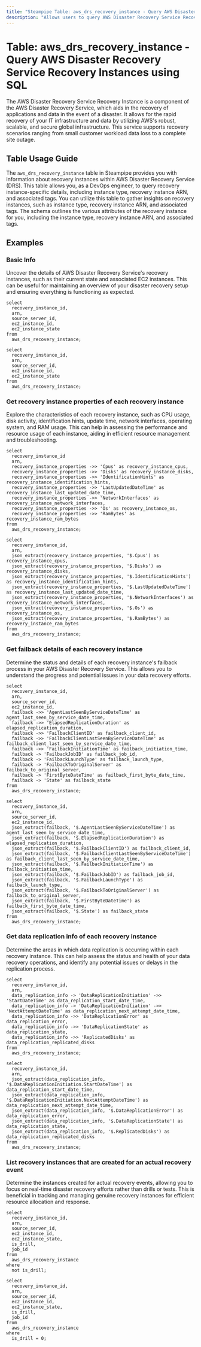 ```yaml
---
title: "Steampipe Table: aws_drs_recovery_instance - Query AWS Disaster Recovery Service Recovery Instances using SQL"
description: "Allows users to query AWS Disaster Recovery Service Recovery Instances to retrieve information about recovery instances, including instance type, recovery instance ARN, and associated tags."
---
```


# Table: aws_drs_recovery_instance - Query AWS Disaster Recovery Service Recovery Instances using SQL

The AWS Disaster Recovery Service Recovery Instance is a component of the AWS Disaster Recovery Service, which aids in the recovery of applications and data in the event of a disaster. It allows for the rapid recovery of your IT infrastructure and data by utilizing AWS's robust, scalable, and secure global infrastructure. This service supports recovery scenarios ranging from small customer workload data loss to a complete site outage.

## Table Usage Guide

The `aws_drs_recovery_instance` table in Steampipe provides you with information about recovery instances within AWS Disaster Recovery Service (DRS). This table allows you, as a DevOps engineer, to query recovery instance-specific details, including instance type, recovery instance ARN, and associated tags. You can utilize this table to gather insights on recovery instances, such as instance type, recovery instance ARN, and associated tags. The schema outlines the various attributes of the recovery instance for you, including the instance type, recovery instance ARN, and associated tags.

## Examples

### Basic Info
Uncover the details of AWS Disaster Recovery Service's recovery instances, such as their current state and associated EC2 instances. This can be useful for maintaining an overview of your disaster recovery setup and ensuring everything is functioning as expected.

```sql+postgres
select
  recovery_instance_id,
  arn,
  source_server_id,
  ec2_instance_id,
  ec2_instance_state
from
  aws_drs_recovery_instance;
```

```sql+sqlite
select
  recovery_instance_id,
  arn,
  source_server_id,
  ec2_instance_id,
  ec2_instance_state
from
  aws_drs_recovery_instance;
```

### Get recovery instance properties of each recovery instance
Explore the characteristics of each recovery instance, such as CPU usage, disk activity, identification hints, update time, network interfaces, operating system, and RAM usage. This can help in assessing the performance and resource usage of each instance, aiding in efficient resource management and troubleshooting.

```sql+postgres
select
  recovery_instance_id
  arn,
  recovery_instance_properties ->> 'Cpus' as recovery_instance_cpus,
  recovery_instance_properties ->> 'Disks' as recovery_instance_disks,
  recovery_instance_properties ->> 'IdentificationHints' as recovery_instance_identification_hints,
  recovery_instance_properties ->> 'LastUpdatedDateTime' as recovery_instance_last_updated_date_time,
  recovery_instance_properties ->> 'NetworkInterfaces' as recovery_instance_network_interfaces,
  recovery_instance_properties ->> 'Os' as recovery_instance_os,
  recovery_instance_properties ->> 'RamBytes' as recovery_instance_ram_bytes
from
  aws_drs_recovery_instance;
```

```sql+sqlite
select
  recovery_instance_id,
  arn,
  json_extract(recovery_instance_properties, '$.Cpus') as recovery_instance_cpus,
  json_extract(recovery_instance_properties, '$.Disks') as recovery_instance_disks,
  json_extract(recovery_instance_properties, '$.IdentificationHints') as recovery_instance_identification_hints,
  json_extract(recovery_instance_properties, '$.LastUpdatedDateTime') as recovery_instance_last_updated_date_time,
  json_extract(recovery_instance_properties, '$.NetworkInterfaces') as recovery_instance_network_interfaces,
  json_extract(recovery_instance_properties, '$.Os') as recovery_instance_os,
  json_extract(recovery_instance_properties, '$.RamBytes') as recovery_instance_ram_bytes
from
  aws_drs_recovery_instance;
```

### Get failback details of each recovery instance
Determine the status and details of each recovery instance's failback process in your AWS Disaster Recovery Service. This allows you to understand the progress and potential issues in your data recovery efforts.

```sql+postgres
select
  recovery_instance_id,
  arn,
  source_server_id,
  ec2_instance_id,
  failback ->> 'AgentLastSeenByServiceDateTime' as agent_last_seen_by_service_date_time,
  failback ->> 'ElapsedReplicationDuration' as elapsed_replication_duration,
  failback ->> 'FailbackClientID' as failback_client_id,
  failback ->> 'FailbackClientLastSeenByServiceDateTime' as failback_client_last_seen_by_service_date_time,
  failback ->> 'FailbackInitiationTime' as failback_initiation_time,
  failback -> 'FailbackJobID' as failback_job_id,
  failback -> 'FailbackLaunchType' as failback_launch_type,
  failback -> 'FailbackToOriginalServer' as failback_to_original_server,
  failback -> 'FirstByteDateTime' as failback_first_byte_date_time,
  failback -> 'State' as failback_state
from
  aws_drs_recovery_instance;
```

```sql+sqlite
select
  recovery_instance_id,
  arn,
  source_server_id,
  ec2_instance_id,
  json_extract(failback, '$.AgentLastSeenByServiceDateTime') as agent_last_seen_by_service_date_time,
  json_extract(failback, '$.ElapsedReplicationDuration') as elapsed_replication_duration,
  json_extract(failback, '$.FailbackClientID') as failback_client_id,
  json_extract(failback, '$.FailbackClientLastSeenByServiceDateTime') as failback_client_last_seen_by_service_date_time,
  json_extract(failback, '$.FailbackInitiationTime') as failback_initiation_time,
  json_extract(failback, '$.FailbackJobID') as failback_job_id,
  json_extract(failback, '$.FailbackLaunchType') as failback_launch_type,
  json_extract(failback, '$.FailbackToOriginalServer') as failback_to_original_server,
  json_extract(failback, '$.FirstByteDateTime') as failback_first_byte_date_time,
  json_extract(failback, '$.State') as failback_state
from
  aws_drs_recovery_instance;
```

### Get data replication info of each recovery instance
Determine the areas in which data replication is occurring within each recovery instance. This can help assess the status and health of your data recovery operations, and identify any potential issues or delays in the replication process.

```sql+postgres
select
  recovery_instance_id,
  arn,
  data_replication_info -> 'DataReplicationInitiation' ->> 'StartDateTime' as data_replication_start_date_time,
  data_replication_info -> 'DataReplicationInitiation' ->> 'NextAttemptDateTime' as data_replication_next_attempt_date_time,
  data_replication_info ->> 'DataReplicationError' as data_replication_error,
  data_replication_info ->> 'DataReplicationState' as data_replication_state,
  data_replication_info ->> 'ReplicatedDisks' as data_replication_replicated_disks
from
  aws_drs_recovery_instance;
```

```sql+sqlite
select
  recovery_instance_id,
  arn,
  json_extract(data_replication_info, '$.DataReplicationInitiation.StartDateTime') as data_replication_start_date_time,
  json_extract(data_replication_info, '$.DataReplicationInitiation.NextAttemptDateTime') as data_replication_next_attempt_date_time,
  json_extract(data_replication_info, '$.DataReplicationError') as data_replication_error,
  json_extract(data_replication_info, '$.DataReplicationState') as data_replication_state,
  json_extract(data_replication_info, '$.ReplicatedDisks') as data_replication_replicated_disks
from
  aws_drs_recovery_instance;
```

### List recovery instances that are created for an actual recovery event
Determine the instances created for actual recovery events, allowing you to focus on real-time disaster recovery efforts rather than drills or tests. This is beneficial in tracking and managing genuine recovery instances for efficient resource allocation and response.

```sql+postgres
select
  recovery_instance_id,
  arn,
  source_server_id,
  ec2_instance_id,
  ec2_instance_state,
  is_drill,
  job_id
from
  aws_drs_recovery_instance
where
  not is_drill;
```

```sql+sqlite
select
  recovery_instance_id,
  arn,
  source_server_id,
  ec2_instance_id,
  ec2_instance_state,
  is_drill,
  job_id
from
  aws_drs_recovery_instance
where
  is_drill = 0;
```